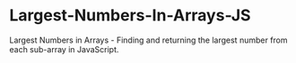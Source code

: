 # Largest-Numbers-In-Arrays-JS
Largest Numbers in Arrays - Finding and returning the largest number from each sub-array in JavaScript.
